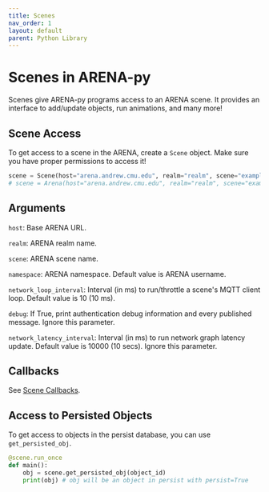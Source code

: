 ```yaml
---
title: Scenes
nav_order: 1
layout: default
parent: Python Library
---
```


# Scenes in ARENA-py

Scenes give ARENA-py programs access to an ARENA scene. It provides an interface to add/update objects, run animations, and many more!

## Scene Access
To get access to a scene in the ARENA, create a `Scene` object. Make sure you have proper permissions to access it!
```python
scene = Scene(host="arena.andrew.cmu.edu", realm="realm", scene="example")
# scene = Arena(host="arena.andrew.cmu.edu", realm="realm", scene="example") works too
```

## Arguments
`host`: Base ARENA URL.

`realm`: ARENA realm name.

`scene`: ARENA scene name.

`namespace`: ARENA namespace. Default value is ARENA username.

`network_loop_interval`: Interval (in ms) to run/throttle a scene's MQTT client loop. Default value is 10 (10 ms).

`debug`: If True, print authentication debug information and every published message. Ignore this parameter.

`network_latency_interval`: Interval (in ms) to run network graph latency update. Default value is 10000 (10 secs). Ignore this parameter.

## Callbacks
See [Scene Callbacks](callbacks.md).

## Access to Persisted Objects
To get access to objects in the persist database, you can use `get_persisted_obj`.
```python
@scene.run_once
def main():
    obj = scene.get_persisted_obj(object_id)
    print(obj) # obj will be an object in persist with persist=True
```
